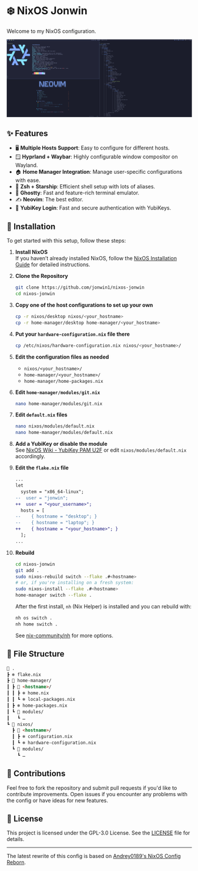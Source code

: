 # ❄️ NixOS Jonwin

Welcome to my NixOS configuration.

![screenshot](./screenshots/screenshot1.png)

## ✨ Features

- 🖥️ **Multiple Hosts Support**: Easy to configure for different hosts.
- 🪟 **Hyprland + Waybar**: Highly configurable window compositor on Wayland.
- 🏠 **Home Manager Integration**: Manage user-specific configurations with ease.
- 🐚 **Zsh + Starship**: Efficient shell setup with lots of aliases.
- 👻 **Ghostty**: Fast and feature-rich terminal emulator.
- ✍️ **Neovim**: The best editor.
- 🔑 **YubiKey Login**: Fast and secure authentication with YubiKeys.

## 🚀 Installation

To get started with this setup, follow these steps:

1. **Install NixOS**  
   If you haven’t already installed NixOS, follow the [NixOS Installation Guide](https://nixos.org/manual/nixos/stable/#sec-installation) for detailed instructions.

2. **Clone the Repository**  

    ```bash
    git clone https://github.com/jonwin1/nixos-jonwin
    cd nixos-jonwin
    ```

3. **Copy one of the host configurations to set up your own**  

    ```bash
    cp -r nixos/desktop nixos/<your_hostname>
    cp -r home-manager/desktop home-manager/<your_hostname>
    ```

4. **Put your `hardware-configuration.nix` file there**  

    ```bash
    cp /etc/nixos/hardware-configuration.nix nixos/<your_hostname>/
    ```

5. **Edit the configuration files as needed**  
   - `nixos/<your_hostname>/`
   - `home-manager/<your_hostname>/`
   - `home-manager/home-packages.nix`

6. **Edit `home-manager/modules/git.nix`**  

    ```bash
    nano home-manager/modules/git.nix
    ```

7. **Edit `default.nix` files**  

    ```bash
    nano nixos/modules/default.nix
    nano home-manager/modules/default.nix
    ```

8. **Add a YubiKey or disable the module**  
   See [NixOS Wiki - YubiKey PAM U2F](https://wiki.nixos.org/wiki/Yubikey#pam_u2f) or edit `nixos/modules/default.nix` accordingly.

9. **Edit the `flake.nix` file**  

    ```diff
    ...
    let
      system = "x86_64-linux";
    --  user = "jonwin";
    ++  user = "<your_username>";
      hosts = [
    --    { hostname = "desktop"; }
    --    { hostname = "laptop"; }
    ++    { hostname = "<your_hostname>"; }
      ];
    ...
    ```

10. **Rebuild**  

    ```bash
    cd nixos-jonwin
    git add .
    sudo nixos-rebuild switch --flake .#<hostname>
    # or, if you're installing on a fresh system:
    sudo nixos-install --flake .#<hostname>
    home-manager switch --flake .
    ```

    After the first install, `nh` (Nix Helper) is installed and you can rebuild with:

    ```bash
    nh os switch .
    nh home switch .
    ```

    See [nix-community/nh](https://github.com/nix-community/nh) for more options.

## 📂 File Structure

```markdown
📂 .
┣ ❄️ flake.nix
┣ 📂 home-manager/
┃ ┣ 📂 <hostname>/
┃ ┃ ┣ ❄️ home.nix
┃ ┃ ┗ ❄️ local-packages.nix
┃ ┣ ❄️ home-packages.nix
┃ ┗ 📂 modules/
┃   ┗ …
┗ 📂 nixos/
  ┣ 📂 <hostname>/
  ┃ ┣ ❄️ configuration.nix
  ┃ ┗ ❄️ hardware-configuration.nix
  ┗ 📂 modules/
    ┗ …
```

## 🤝 Contributions

Feel free to fork the repository and submit pull requests if you'd like to contribute improvements. Open issues if you encounter any problems with the config or have ideas for new features.

## 📜 License

This project is licensed under the GPL-3.0 License. See the [LICENSE](LICENSE) file for details.

---

The latest rewrite of this config is based on [Andrey0189's NixOS Config Reborn](https://github.com/Andrey0189/nixos-config-reborn).

